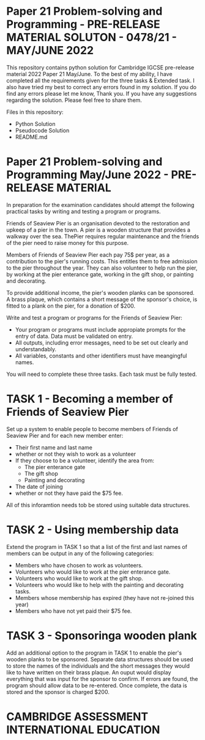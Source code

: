 # Paper 21 Problem-solving and Programming - PRE-RELEASE MATERIAL SOLUTON - 0478/21 - MAY/JUNE 2022 

This repository contains python solution for Cambridge IGCSE pre-release material 2022 Paper 21 May/June.
To the best of my ability, I have completed all the requirements given for the three tasks & Extended task.
I also have tried my best to correct any errors found in my solution. If you do find any errors please let me know, Thank you.
If you have any suggestions regarding the solution. Please feel free to share them.

Files in this repository:

- Python Solution
- Pseudocode Solution
- README.md


# Paper 21 Problem-solving and Programming May/June 2022 - PRE-RELEASE MATERIAL

In preparation for the examination candidates should attempt the following practical tasks by writing and testing a program or programs.

Friends of Seaview Pier is an organisation devoted to the restoration and upkeep of a pier in the town. A pier is a wooden structure that provides 
a walkway over the sea. ThePier requires regular maintenance and the friends of the pier need to raise money for this purpose.

Members of Friends of Seaview Pier each pay 75$ per year, as a contribution to the pier's running costs. This entitles them to free admission to the pier
throughout the year. They can also volunteer to help run the pier, by working at the pier enterance gate, working in the gift shop, or painting and 
decorating.

To provide additional income, the pier's wooden planks can be sponsored. A brass plaque, which contains a short message of the sponsor's choice, is fitted
to a plank on the pier, for a donation of $200.

Write and test a program or programs for the Friends of Seaview Pier:

- Your program or programs must include appropiate prompts for the entry of data. Data must be validated on entry.
- All outputs, including error messages, need to be set out clearly and understandably.
- All variables, constants and other identifiers must have meangingful names.

You will need to complete these three tasks. Each task must be fully tested.

# TASK 1 - Becoming a member of Friends of Seaview Pier

Set up a system to enable people to become members of Friends of Seaview Pier and for each new member enter: 

- Their first name and last name
- whether or not they wish to work as a volunteer
- If they choose to be a volunteer, identify the area from:
  - The pier enterance gate
  - The gift shop
  - Painting and decorating
- The date of joining
- whether or not they have paid the $75 fee.

All of this inforamtion needs tob be stored using suitable data structures.

# TASK 2 - Using membership data

Extend the program in TASK 1 so that a list of the first and last names of members can be output in any of the following categories:

- Members who have chosen to work as volunteers.
- Volunteers who would like to work at the pier enterance gate.
- Volunteers who would like to work at the gift shop.
- Volunteers who would like to help with the painting and decorating tasks.
- Members whose membership has expired (they have not re-joined this year)
- Members who have not yet paid their $75 fee.

# TASK 3 - Sponsoringa wooden plank

Add an additional option to the program in TASK 1 to enable the pier's wooden planks to be sponsored. Separate data structures should be used to store the
names of the individuals and the short messages they would like to have written on their brass plaque. An ouput would display everything that was input for
the sponsor to confirm. If errors are found, the program should allow data to be re-entered. Once complete, the data is stored and the sponsor is charged
$200.

# CAMBRIDGE ASSESSMENT INTERNATIONAL EDUCATION
